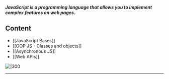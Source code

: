 ***JavaScript is a programming language that allows you to implement complex features on web pages.***


 ## **Content**
- [[JavaScript Bases]]
- [[OOP JS - Classes and objects]]
- [[Asynchronous JS]]
- [[Web APIs]]


![|300](https://cdn-icons-png.flaticon.com/512/5968/5968292.png)

---